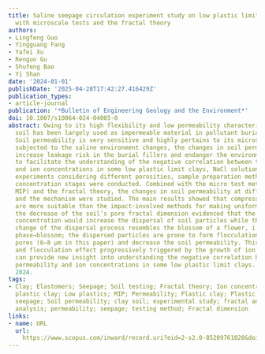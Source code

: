 ```yaml
---
title: Saline seepage circulation experiment study on low plastic limit clays combined
  with microscale tests and the fractal theory
authors:
- Lingfeng Guo
- Yingguang Fang
- Yafei Xu
- Renguo Gu
- Shufeng Bao
- Yi Shan
date: '2024-01-01'
publishDate: '2025-04-28T17:42:27.416429Z'
publication_types:
- article-journal
publication: '*Bulletin of Engineering Geology and the Environment*'
doi: 10.1007/s10064-024-04005-0
abstract: Owing to its high flexibility and low permeability characteristics, clayey
  soil has been largely used as impermeable material in pollutant burial fillers.
  Soil permeability is very sensitive and highly pertains to its microstructure. When
  subjected to the saline environment changes, the changes in soil permeability may
  increase leakage risk in the burial fillers and endanger the environment. Herein,
  to facilitate the understanding of the negative correlation between the permeability
  and ion concentrations in some low plastic limit clays, NaCl solution seepage circulation
  experiments considering different porosities, sample preparation methods, and ion
  concentration stages were conducted. Combined with the micro test methods (SEM and
  MIP) and the fractal theory, the changes in soil permeability at different ion concentrations
  and the mechanism were studied. The main results showed that compression methods
  are more suitable than the impact-involved methods for making uniform soil samples;
  the decrease of the soil’s pore fractal dimension evidenced that the growth of ion
  concentration would increase the dispersal of soil particles while the morphological
  change of the dispersal process resembles the blossom of a flower, i.e., the sprout→bud
  phase→blossom; the dispersed particles are prone to form flocculation in large-size
  pores (6–8 μm in this paper) and decrease the soil permeability. This dispersal
  and flocculation effect progressively triggered by the growth of ion concentration
  can provide new insight into understanding the negative correlation between the
  permeability and ion concentrations in some low plastic limit clays. © The Author(s)
  2024.
tags:
- Clay; Elastomers; Seepage; Soil testing; Fractal theory; Ion concentrations; Low
  plastic clay; Low plastics; MIP; Permeability; Plastic clay; Plastic limit; Saline
  seepage; Soil permeability; clay soil; experimental study; fractal analysis; limit
  analysis; permeability; seepage; testing method; Fractal dimension
links:
- name: URL
  url: 
    https://www.scopus.com/inward/record.uri?eid=2-s2.0-85209761020&doi=10.1007%2fs10064-024-04005-0&partnerID=40&md5=5b76b5af552e298bfb043406391a0348
---
```


